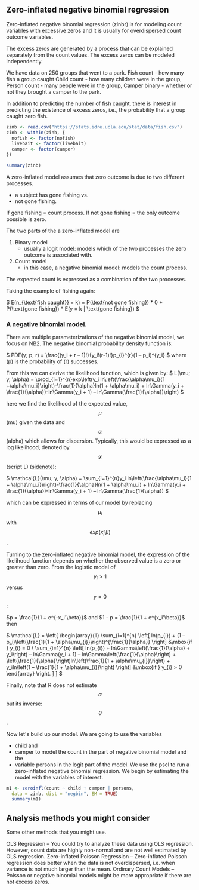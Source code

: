 <!-- --- -->
<!-- layout: topic -->
<!-- title: Zero-inflated negative binomial regression -->
<!-- created: 2021-04-26 -->
<!-- tags: statistics -->
<!-- status: unfinished -->
<!-- subject: statistics -->
<!-- --- -->
<!-- {{ page.title }} -->
<!-- ================ -->
<!-- * TOC -->
<!-- {:toc} -->

## Zero-inflated negative binomial regression

Zero-inflated negative binomial regression (zinbr) is for modeling count variables with excessive zeros and it is usually for overdispersed count outcome variables. 

The excess zeros are generated by a process that can be explained separately from the count values. The excess zeros can be modeled independently.

We have data on 250 groups that went to a park. 
Fish count - how many fish a group caught
Child count - how many children were in the group, 
Person count  - many people were in the group, 
Camper binary - whether or not they brought a camper to the park.

In addition to predicting the number of fish caught, 
there is interest in predicting the existence of excess zeros, i.e., the probability that a group caught zero fish. 

``` R
zinb <- read.csv("https://stats.idre.ucla.edu/stat/data/fish.csv")
zinb <- within(zinb, {
  nofish <- factor(nofish)
  livebait <- factor(livebait)
  camper <- factor(camper)
})

summary(zinb)
```


A zero-inflated model assumes that zero outcome is due to two different processes. 

* a subject has gone fishing vs. 
* not gone fishing. 

If gone fishing = count process.
If not gone fishing = the only outcome possible is zero.
 

The two parts of the a zero-inflated model are 
1. Binary model
	- usually a logit model: models which of the two processes the zero outcome is associated with. 
2. Count model
	- in this case, a negative binomial model: models the count process. 

The expected count is expressed as a combination of the two processes. 


Taking the example of fishing again:


$
E(n_{\text{fish caught}} = k) = P(\text{not gone fishing}) * 0 + P(\text{gone fishing}) * E(y = k | \text{gone fishing})
$


### A negative binomial model. 
There are multiple parameterizations of the negative binomial model, 
we focus on NB2. 
The negative binomial probability density function is:

$
PDF(y; p, r) = \frac{(y_i + r – 1)!}{y_i!(r-1)!}p_{i}^{r}(1 – p_i)^{y_i}
$
where  (p) is the probability of (r) successes. 

From this we can derive the likelihood function, which is given by:
$
L(\mu; y, \alpha) = \prod_{i=1}^{n}exp\left(y_i ln\left(\frac{\alpha\mu_i}{1 +\alpha\mu_i}\right)-\frac{1}{\alpha}ln(1 + \alpha\mu_i) + ln\Gamma(y_i + \frac{1}{\alpha})-ln\Gamma(y_i + 1) – ln\Gamma(\frac{1}{\alpha})\right)
$

here we find the likelihood of the expected value, 
$$\mu$$ (mu)
 given the data and 
$$\alpha$$ (alpha)
which allows for dispersion. 
Typically, this would be expressed as a log likelihood, denoted by
$$\mathcal{L}$$
(script L)
([sidenote](https://stats.stackexchange.com/questions/284816/why-do-people-use-mathcall-thetax-for-likelihood-instead-of-px-theta)):

$
\mathcal{L}(\mu; y, \alpha) = \sum_{i=1}^{n}y_i ln\left(\frac{\alpha\mu_i}{1 + \alpha\mu_i}\right)-\frac{1}{\alpha}ln(1 + \alpha\mu_i) + ln\Gamma(y_i + \frac{1}{\alpha})-ln\Gamma(y_i + 1) – ln\Gamma(\frac{1}{\alpha})
$

which can be expressed in terms of our model by replacing
$$\mu_i$$
with 
$$exp(x_i'\beta)$$.

Turning to the zero-inflated negative binomial model, 
the expression of the likelihood function depends on whether the observed value is a zero or greater than zero. 
From the logistic model of 
$$y_i > 1$$ versus $$ y = 0$$:

$p = \frac{1}{1 + e^{-x_i'\beta}}$ 
and 
$1 - p = \frac{1}{1 + e^{x_i'\beta}}$ then

$
\mathcal{L} = \left\{ \begin{array}{ll} \sum_{i=1}^{n} \left[ ln(p_{i}) + (1 – p_i)\left(\frac{1}{1 + \alpha\mu_{i}}\right)^{\frac{1}{\alpha}} \right] &\mbox{if } y_{i} = 0 \\
\sum_{i=1}^{n} \left[ ln(p_{i}) + ln\Gamma\left(\frac{1}{\alpha} + y_i\right) – ln\Gamma(y_i + 1) – ln\Gamma\left(\frac{1}{\alpha}\right) + \left(\frac{1}{\alpha}\right)ln\left(\frac{1}{1 + \alpha\mu_{i}}\right) + y_iln\left(1 – \frac{1}{1 + \alpha\mu_{i}}\right) \right] &\mbox{if } y_{i} > 0 \end{array} \right. ] ]
$

Finally, note that R does not estimate 
$$\alpha$$
 but its inverse:
 $$\theta$$.

Now let's build up our model. 
We are going to use the variables 
* child and 
* camper 
to model the count in the part of negative binomial model and the 
* variable persons 
in the logit part of the model.
We use the pscl to run a zero-inflated negative binomial regression. We begin by estimating the model with the variables of interest.

``` R
m1 <- zeroinfl(count ~ child + camper | persons,
  data = zinb, dist = "negbin", EM = TRUE)
  summary(m1)
```





## Analysis methods you might consider
Some other methods that you might use.

OLS Regression – You could try to analyze these data using OLS regression. However, count data are highly non-normal and are not well estimated by OLS regression.
Zero-inflated Poisson Regression – Zero-inflated Poisson regression does better when the data is not overdispersed, i.e. when variance is not much larger than the mean.
Ordinary Count Models – Poisson or negative binomial models might be more appropriate if there are not excess zeros.



